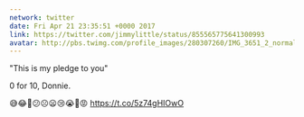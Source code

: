 ```yaml
---
network: twitter
date: Fri Apr 21 23:35:51 +0000 2017
link: https://twitter.com/jimmylittle/status/855565775641300993
avatar: http://pbs.twimg.com/profile_images/280307260/IMG_3651_2_normal.jpg
---
```


"This is my pledge to you"

0 for 10, Donnie. 

😅😂🤣😕☹️😦😢😭😤😡 https://t.co/5z74gHIOwO
